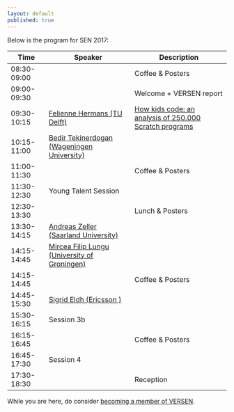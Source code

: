 ```yaml
---
layout: default
published: true
---
```


Below is the program for SEN 2017:

| Time | Speaker | Description |
|----- | ------  | ---------- |
| 08:30-09:00 |  | Coffee & Posters |
| 09:00-09:30 |  | Welcome + VERSEN report |
| 09:30-10:15 | [Felienne Hermans (TU Delft)](./hermans) | [How kids code: an analysis of 250.000 Scratch programs](./hermans) |
| 10:15-11:00 | [Bedir Tekinerdogan (Wageningen University)](./tekinerdogan) | |
| 11:00-11:30 |  | Coffee & Posters | 
| 11:30-12:30 | Young Talent Session |  | 
| 12:30-13:30 |  | Lunch & Posters |
| 13:30-14:15 | [Andreas Zeller (Saarland University)](./zeller) |  | 
| 14:15-14:45 | [Mircea Filip Lungu (University of Groningen)](./lungu) |  |
| 14:15-14:45 |  | Coffee & Posters |
| 14:45-15:30 | [Sigrid Eldh (Ericsson )](./eldh) |  |
| 15:30-16:15 | Session 3b	|  |
| 16:15-16:45 |  | Coffee & Posters |
| 16:45-17:30 | Session 4	|  |
| 17:30-18:30 | 	| Reception |


While you are here, do consider [becoming a member of VERSEN](http://www.versen.nl/register).

